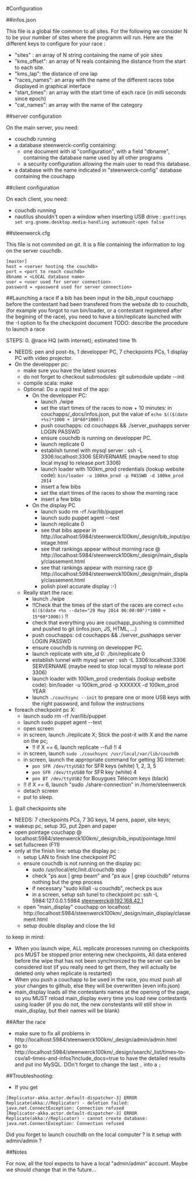 #Configuration

##infos.json

This file is a global file common to all sites. For the following we consider N to be your number of sites where the programm will run. Here are the different keys to configure for your race :

 * "sites" : an array of N string containing the name of yoir sites
 * "kms_offset": an array of N reals containing the distance from the start to each site.
 * "kms_lap": the distance of one lap
 * "races_names": an array with the name of the different races tobe displayed in graphical interface
 * "start_times": an array with the start time of each race (in milli seconds since epoch)
 * "cat_names": an array with the name of the category


##server configuration

On the main server, you need:
 * couchdb running
 * a database steenwerck-config containing:
   * one document with id "configuration", with a field "dbname", containing the database name used by all other programs
   * a security configuration allowing the main user to read this database.
 * a database with the name indicated in "steenwerck-config" database containing the couchapp


##client configuration

On each client, you need:
 * couchdb running
 * nautilus shouldn't open a window when inserting USB drive : `gsettings set org.gnome.desktop.media-handling automount-open false`

##steenwerck.cfg

This file is not commited on git. It is a file containing the information to log on the server couchdb.
```
[master]
host = <server hosting the couchdb>
port = <port to reach couchdb>
dbname = <LOCAL database name>
user = <user used for server connection>
password = <password used for server connection>
```

##Launching a race
If a bib has been input in the bib_input couchapp before the contestant had been transfered from the website db to couchdb, (for example you forgot to run bin/loader, or a contestant registered after the begining of the race), you need to have a bin/replicate launched with the -I option to fix the checkpoint document
TODO: describe the procedure to launch a race

STEPS:
0. @race HQ (with internet); estimated time 1h
  - NEEDS: pen and post-its, 1 developper PC, 7 checkpoints PCs, 1 display PC with video projector.
  - On the developper pc:
    - make sure you have the latest sources
    - do not forget to checkout submodules: git submodule update --init
    - compile scala: make
    - Optional: Do a rapid test of the app:
      - On the developper PC:
        - launch ./wipe
        - set the start times of the races to now + 10 minutes: in couchapps/_docs/infos.json, put the value of `echo $(($(date +%s)*1000 + 10*60*1000))`
        - push couchapps: cd couchapps && ./server_pushapps server LOGIN PASSWD
        - ensure couchdb is running on developper PC.
        - launch replicate 0
        - establish tunnel with mysql server : ssh -L 3306:localhost:3306 SERVERNAME (maybe need to stop local mysql to release port 3306)
        - launch loader with 100km_prod credentials (lookup website code): `bin/loader -u 100km_prod -p PASSWD -d 100km_prod 2014`
        - insert a few bibs
        - set the start times of the races to show the morning race
        - insert a few bibs
      - On the display PC
        - launch sudo rm -rf /var/lib/puppet
        - launch sudo puppet agent --test
        - launch replicate 0
        - see that bibs appear in http://localhost:5984/steenwerck100km/_design/bib_input/pointage.html
        - see that rankings appear without morning race @ http://localhost:5984/steenwerck100km/_design/main_display/classement.html
        - see that rankings appear with morning race @ http://localhost:5984/steenwerck100km/_design/main_display/classement.html
        - polish pixel accurate display :-)
    - Really start the race:
      - launch ./wipe
      - !!Check that the times of the start of the races are correct `echo $(($(date +%s --date="29 May 2014 06:00:00")*1000 + 15*60*1000))` !!
      - check that everything you are couchapp_pushing is committed and pushed to git (infos.json, JS, HTML, ...)
      - push couchapps: cd couchapps && ./server_pushapps server LOGIN PASSWD
      - ensure couchdb is running on developper PC.
      - launch replicate with site_id 0: ./bin/replicate 0
      - establish tunnel with mysql server : ssh -L 3306:localhost:3306 SERVERNAME (maybe need to stop local mysql to release port 3306)
      - launch loader with 100km_prod credentials (lookup website code): bin/loader -u 100km_prod -p XXXXXX -d 100km_prod YEAR
      - launch `./couchsync --init` to prepare one or more USB keys with the right password, and follow the instructions
  - foreach checkpoint pc X:
    - launch sudo rm -rf /var/lib/puppet
    - launch sudo puppet agent --test
    - open screen
    - in screen, launch ./replicate X; Stick the post-it with X and the name on the pc;
      - !! if X == 6, launch replicate --full !! 4
    - in screen, launch `sudo ./couchsync /usr/local/var/lib/couchdb`
    - in screen, launch the appropriate command for getting 3G Internet:
       - `pon SFR /dev/ttyUSB3` for SFR keys (white) 1, 2, 3, 5
       - `pon SFR /dev/ttyUSB0` for SFR key (white) 4
       - `pon BT /dev/ttyUSB2` for Bouygues Télécom keys (black)
    - !! if X == 6, launch "sudo ./share-connection" in /home/steenwerck
    - detach screen
    - put to sleep.

1. @all checkpoints site
  - NEEDS: 7 checkpoints PCs, 7 3G keys, 14 pens, paper, site keys;
  - wakeup pc, setup 3G, put 2pen and paper
  - open pointage couchapp @ localhost:5984/steenwerck100km/_design/bib_input/pointage.html
  - set fullscreen (F11)
  - only at the finish line: setup the display pc :
    - setup LAN to finish line checkpoint PC
    - ensure couchdb is not running on the display pc:
      - sudo /usr/local/etc/init.d/couchdb stop
      - check "ps aux | grep beam" and "ps aux | grep couchdb" returns nothing but the grep process
      - if necessary "sudo killall -u couchdb", recheck ps aux
      - in a screen, setup ssh tunel to checkpoint pc: ssh -L 5984:127.0.0.1:5984 steenwerck@192.168.42.1
    - open "main_display" couchapp on localhost: http://localhost:5984/steenwerck100km/_design/main_display/classement.html
    - setup double display and close the lid

to keep in mind:
- When you launch wipe, ALL replicate processes running on checkpoints pcs MUST be stopped prior entering new checkpoints,
  All data entered before the wipe that has not been synchronized to the server can be considered lost (if you really need to get them, they will actually be deleted only when replicate is restarted)
- When you push a couchapp to be used in the race, you must push all your changes to github, else they will be overwritten (even info.json)
- main_display loads all the contestants names at the opening of the page, so you MUST reload main_display every time you load new contestants using loader (if you do not, the new constestants will still show in main_display, but their names will be blank)

##After the race
- make sure to fix all problems in http://localhost:5984/steenwerck100km/_design/admin/admin.html
- go to http://localhost:5984/steenwerck100km/_design/search/_list/times-to-csv/all-times-and-infos?include_docs=true to have the detailed results and put ino MySQL. DOn't forget to change the last `,` into a `;`

##Troubleshooting:
   - If you get
```
[Replicator-akka.actor.default-dispatcher-3] ERROR Replicate(akka://Replicator) - deletion failed: java.net.ConnectException: Connection refused
[Replicator-akka.actor.default-dispatcher-3] ERROR Replicate(akka://Replicator) - cannot create database: java.net.ConnectException: Connection refused
```
Did you forget to launch couchdb on the local computer ? Is it setup with admin/admin ?

##Notes

For now, all the tool expects to have a local "admin/admin" account. Maybe we should change that in the future...
